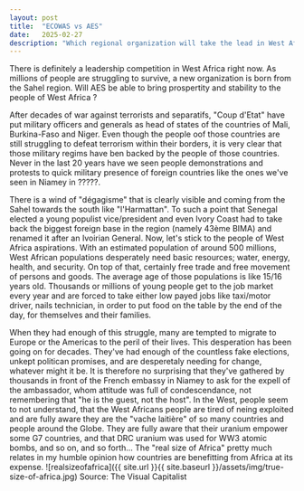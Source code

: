 ```yaml
---
layout: post
title:  "ECOWAS vs AES"
date:   2025-02-27
description: "Which regional organization will take the lead in West Africa ? ECOWAS or AES ?"
---
```


<p class="intro"><span class="dropcap">T</span>here is definitely a leadership competition in West Africa right now. As millions of people are struggling to survive, a new organization is born from the Sahel region. Will AES be able to bring prospertity and stability to the people of West Africa ?</a></p>

After decades of war against terrorists and separatifs, "Coup d'Etat" have put military officers and generals as head of states of the countries of Mali, Burkina-Faso and Niger. Even though the people oof those countries are still struggling to defeat terrorism within their borders, it is very clear that those military regims have ben backed by the people of those countries. Never in the last 20 years have we seen people demonstrations and protests to quick military presence of foreign countries like the ones we've seen in Niamey in ?????.

There is a wind of "dégagisme" that is clearly visible and coming from the Sahel towards the south like "l'Harmattan". To such a point that Senegal elected a young populist vice/president and even Ivory Coast had to take back the biggest foreign base in the region (namely 43ème BIMA) and renamed it after an Ivoirian General.
Now, let's stick to the people of West Africa aspirations. With an estimated population of around 500 millions, West African populations desperately need basic resources; water, energy, health, and security. On top of that, certainly free trade and free movement of persons and goods. The average age of those populations is like 15/16 years old. Thousands or millions of young people get to the job market every year and are forced to take either low payed jobs like taxi/motor driver, nails technician, in order to put food on the table by the end of the day, for themselves and their families.

When they had enough of this struggle, many are tempted to migrate to Europe or the Americas to the peril of their lives. This desperation has been going on for decades. They've had enough of the countless fake elections, unkept politican promises, and are desperetaly needing for change, whatever might it be. It is therefore no surprising that they've gathered by thousands in front of the French embassy in Niamey to ask for the expell of the ambassador, whom attitude was full of condescendance, not remembering that "he is the guest, not the host".
In the West, people seem to not understand, that the West Africans people are tired of neing exploited and are fully aware they are the "vache laitière" of so many countries and people around the Globe. They are fully aware that their uranium empower some G7 countries, and that DRC uranium was used for WW3 atomic bombs, and so on, and so forth... The "real size of Africa" pretty much relates in my humble opinion how countries are benefitting from Africa at its expense.
![realsizeofafrica]({{ site.url }}{{ site.baseurl }}/assets/img/true-size-of-africa.jpg)
Source: The Visual Capitalist